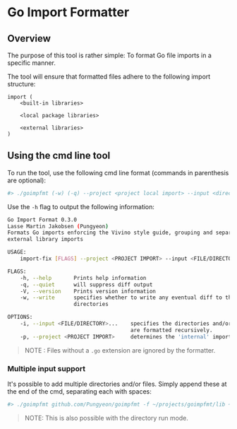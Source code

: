 # Go Import Formatter
## Overview
The purpose of this tool is rather simple: To format Go file imports in a specific manner.

The tool will ensure that formatted files adhere to the following import structure:

```
import (
    <built-in libraries>
    
    <local package libraries>
    
    <external libraries>
)
```

## Using the cmd line tool
To run the tool, use the following cmd line format (commands in parenthesis are optional):

```bash
#> ./goimpfmt (-w) (-q) --project <project local import> --input <directories / files to process>
```

Use the `-h` flag to output the following information:
```bash 
Go Import Format 0.3.0
Lasse Martin Jakobsen (Pungyeon)
Formats Go imports enforcing the Vivino style guide, grouping and separating built-in, internal and
external library imports

USAGE:
    import-fix [FLAGS] --project <PROJECT IMPORT> --input <FILE/DIRECTORY>...

FLAGS:
    -h, --help       Prints help information
    -q, --quiet      will suppress diff output
    -V, --version    Prints version information
    -w, --write      specifies whether to write any eventual diff to the formatted file /
                     directories

OPTIONS:
    -i, --input <FILE/DIRECTORY>...    specifies the directories and/or files to format. Directories
                                       are formatted recursively.
    -p, --project <PROJECT IMPORT>     determines the 'internal' import prefix

```

> NOTE : Files without a `.go` extension are ignored by the formatter.

### Multiple input support
It's possible to add multiple directories and/or files. Simply append these at the end of the cmd, separating each with spaces:
```bash
#> ./goimpfmt github.com/Pungyeon/goimpfmt -f ~/projects/goimpfmt/lib ~/projects/goimpfmt/main_test.go
```

> NOTE: This is also possible with the directory run mode.

